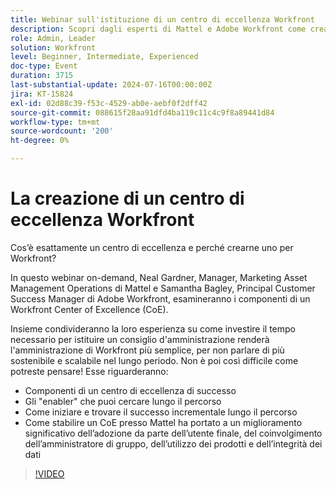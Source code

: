 ```yaml
---
title: Webinar sull'istituzione di un centro di eccellenza Workfront
description: Scopri dagli esperti di Mattel e Adobe Workfront come creare un Workfront Center of Excellence (CoE) nel nostro webinar on-demand. Scopri i componenti chiave, gli enabler e i passaggi incrementali per un’amministrazione sostenibile e scalabile, migliorando l’adozione da parte degli utenti e migliorando l’utilizzo dei prodotti e l’integrità dei dati.
role: Admin, Leader
solution: Workfront
level: Beginner, Intermediate, Experienced
doc-type: Event
duration: 3715
last-substantial-update: 2024-07-16T00:00:00Z
jira: KT-15824
exl-id: 02d88c39-f53c-4529-ab0e-aebf0f2dff42
source-git-commit: 088615f28aa91dfd4ba119c11c4c9f8a89441d84
workflow-type: tm+mt
source-wordcount: '200'
ht-degree: 0%

---
```


# La creazione di un centro di eccellenza Workfront

Cos’è esattamente un centro di eccellenza e perché crearne uno per Workfront?

In questo webinar on-demand, Neal Gardner, Manager, Marketing Asset Management Operations di Mattel e Samantha Bagley, Principal Customer Success Manager di Adobe Workfront, esamineranno i componenti di un Workfront Center of Excellence (CoE).

Insieme condivideranno la loro esperienza su come investire il tempo necessario per istituire un consiglio d&#39;amministrazione renderà l&#39;amministrazione di Workfront più semplice, per non parlare di più sostenibile e scalabile nel lungo periodo. Non è poi così difficile come potreste pensare! Esse riguarderanno:

* Componenti di un centro di eccellenza di successo
* Gli &quot;enabler&quot; che puoi cercare lungo il percorso
* Come iniziare e trovare il successo incrementale lungo il percorso
* Come stabilire un CoE presso Mattel ha portato a un miglioramento significativo dell’adozione da parte dell’utente finale, del coinvolgimento dell’amministratore di gruppo, dell’utilizzo dei prodotti e dell’integrità dei dati

>[!VIDEO](https://video.tv.adobe.com/v/3431018/?learn=on)
